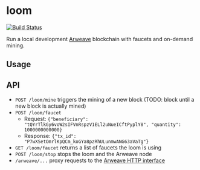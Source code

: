 # loom
[![Build Status](https://travis-ci.org/rootmos/loom.svg?branch=master)](https://travis-ci.org/rootmos/loom)

Run a local development [Arweave](https://www.arweave.org/) blockchain
with faucets and on-demand mining.

## Usage

## API
* `POST /loom/mine` triggers the mining of a new block
  (TODO: block until a new block is actually mined)
* `POST /loom/faucet`
  - Request:
    `{"beneficiary": "tQYrTlkGy6voW2sIFVnRspzV1ELl2uNueICftPyplY8", "quantity": 1000000000000}`
  - Response:
    `{"tx_id": "P7wXSetOmrlKpQCm_koGYa8pzRhULunmwANG63aVaTg"}`
* `GET /loom/faucet` returns a list of faucets the loom is using
* `POST /loom/stop` stops the loom and the Arweave node
* `/arweave/...` proxy requests to the [Arweave HTTP interface](https://github.com/ArweaveTeam/arweave/blob/master/http_iface_docs.md)
